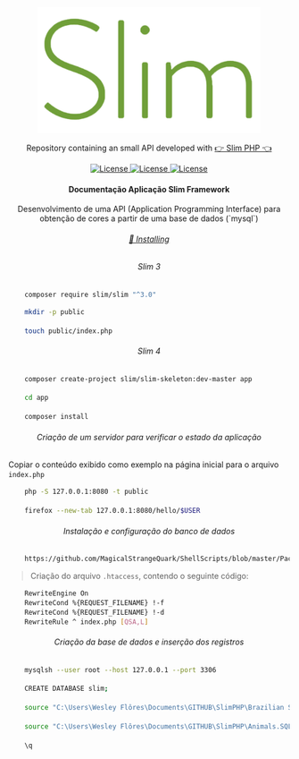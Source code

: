 <p align="center"><img src="slim-logo-10e8a194e964d89138fe6f4a2d4e9d03.png" width="400"></p>

<p align="center">Repository containing an small API developed with <a href="http://www.slimframework.com">👉 Slim PHP 👈</a></p>

<p align="center">
    <a href="#">
        <img alt="License" src="https://img.shields.io/github/license/Weavous/SlimPHP">
    </a>
    <a href="#">
        <img alt="License" src="https://img.shields.io/github/languages/count/Weavous/SlimPHP">
    </a>
    <a href="#">
        <img alt="License" src="https://img.shields.io/github/last-commit/Weavous/SlimPHP">
    </a>
</p>

<h4 align="center">Documentação Aplicação Slim Framework</h4>

<p align="center">Desenvolvimento de uma API (Application Programming Interface) para obtenção de cores a partir de uma base de dados (`mysql`)</p<>

<h6 align="center"><a href="http://www.slimframework.com/docs/v4/start/installation.html">📜 Installing</a></h6>

<h6 align="center">Slim 3</h6>

```bash
    composer require slim/slim "^3.0"
```

```bash
    mkdir -p public

    touch public/index.php
```

<h6 align="center">Slim 4</h6>

```bash
    composer create-project slim/slim-skeleton:dev-master app

    cd app

    composer install
```

<h6 align="center">Criação de um servidor para verificar o estado da aplicação</h6>

Copiar o conteúdo exibido como exemplo na página inicial para o arquivo `index.php`

```bash
    php -S 127.0.0.1:8080 -t public

    firefox --new-tab 127.0.0.1:8080/hello/$USER
```

<h6 align="center">Instalação e configuração do banco de dados</h6>

```bash
    https://github.com/MagicalStrangeQuark/ShellScripts/blob/master/PackagesManjaro.sh
```

> Criação do arquivo `.htaccess`, contendo o seguinte código:

```bash
    RewriteEngine On
    RewriteCond %{REQUEST_FILENAME} !-f
    RewriteCond %{REQUEST_FILENAME} !-d
    RewriteRule ^ index.php [QSA,L]
```

<h6 align="center">Criação da base de dados e inserção dos registros</h6>

```bash
    mysqlsh --user root --host 127.0.0.1 --port 3306

    CREATE DATABASE slim;

    source "C:\Users\Wesley Flôres\Documents\GITHUB\SlimPHP\Brazilian States's.SQL"

    source "C:\Users\Wesley Flôres\Documents\GITHUB\SlimPHP\Animals.SQL"

    \q
```